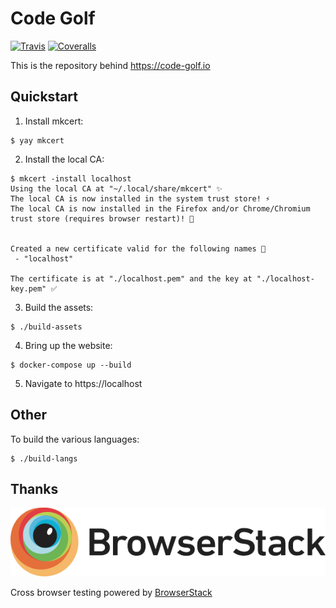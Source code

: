 # Code Golf

[![Travis](https://travis-ci.org/JRaspass/code-golf.svg)](https://travis-ci.org/JRaspass/code-golf) [![Coveralls](https://coveralls.io/repos/github/JRaspass/code-golf/badge.svg)](https://coveralls.io/github/JRaspass/code-golf)

This is the repository behind https://code-golf.io

## Quickstart

1. Install mkcert:
```
$ yay mkcert
```

2. Install the local CA:
```
$ mkcert -install localhost
Using the local CA at "~/.local/share/mkcert" ✨
The local CA is now installed in the system trust store! ⚡️
The local CA is now installed in the Firefox and/or Chrome/Chromium trust store (requires browser restart)! 🦊


Created a new certificate valid for the following names 📜
 - "localhost"

The certificate is at "./localhost.pem" and the key at "./localhost-key.pem" ✅
```

3. Build the assets:
```
$ ./build-assets
```

4. Bring up the website:
```
$ docker-compose up --build
```

5. Navigate to https://localhost

## Other

To build the various languages:

```
$ ./build-langs
```

## Thanks

[![BrowserStack](browserstack.png)](https://www.browserstack.com)

Cross browser testing powered by [BrowserStack](https://www.browserstack.com)
